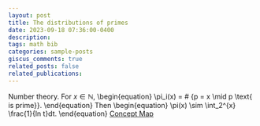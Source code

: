 ```yaml
---
layout: post
title: The distributions of primes
date: 2023-09-18 07:36:00-0400
description: 
tags: math bib
categories: sample-posts
giscus_comments: true
related_posts: false
related_publications: 
---
```

<!-- This post shows how to add bibliography to simple blog posts. If you would like something more academic, check the [distill style post]({% post_url 2018-12-22-distill %}). -->

Number theory.
    For $x \in \mathbb N$,
    \begin{equation}
        \pi_i(x) = \# \{p = x \mid p \text{ is prime}\}. 
    \end{equation}
    Then
    \begin{equation}
        \pi(x) \sim \int_2^{x} \frac{1}{ln t}dt.
    \end{equation}
<a href="../../../assets/pdf/conceptMap.pdf">Concept Map</a>

